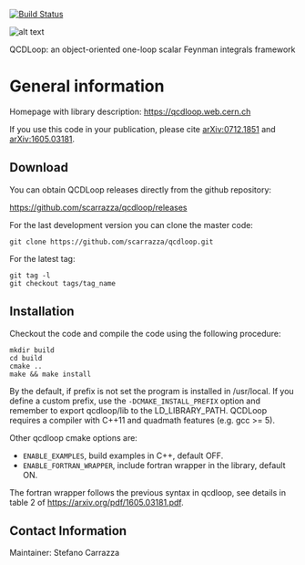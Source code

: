 [![Build Status](https://travis-ci.org/scarrazza/qcdloop.svg?branch=master)](https://travis-ci.org/scarrazza/qcdloop)

![alt text](https://raw.githubusercontent.com/scarrazza/qcdloop/master/extra/logo.png "Logo QCDLoop")

QCDLoop: an object-oriented one-loop scalar Feynman integrals framework

# General information

Homepage with library description: https://qcdloop.web.cern.ch

If you use this code in your publication, please cite
[arXiv:0712.1851](http://arxiv.org/abs/0712.1851) and
[arXiv:1605.03181](http://arxiv.org/abs/1605.03181).
 
## Download

You can obtain QCDLoop releases directly from the github repository:

https://github.com/scarrazza/qcdloop/releases

For the last development version you can clone the master code:

```Shell
git clone https://github.com/scarrazza/qcdloop.git
```

For the latest tag:

```Shell
git tag -l
git checkout tags/tag_name
```

## Installation 

Checkout the code and compile the code using the
following procedure:

```Shell
mkdir build
cd build
cmake ..
make && make install
```

By the default, if prefix is not set the program is installed in
/usr/local. If you define a custom prefix, use the `-DCMAKE_INSTALL_PREFIX` option and 
remember to export qcdloop/lib to the LD_LIBRARY_PATH. QCDLoop requires a compiler with
C++11 and quadmath features (e.g. gcc >= 5).

Other qcdloop cmake options are:
- `ENABLE_EXAMPLES`, build examples in C++, default OFF.
- `ENABLE_FORTRAN_WRAPPER`, include fortran wrapper in the library, default ON.

The fortran wrapper follows the previous syntax in qcdloop, see details in table 2 of https://arxiv.org/pdf/1605.03181.pdf.

## Contact Information

Maintainer: Stefano Carrazza
